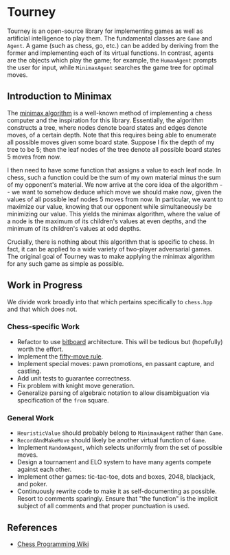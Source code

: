 # Tourney
Tourney is an open-source library for implementing games as well as artificial intelligence to play them. The fundamental classes are `Game` and `Agent`. A game (such as chess, go, etc.) can be added by deriving from the former and implementing each of its virtual functions. In contrast, agents are the objects which play the game; for example, the `HumanAgent` prompts the user for input, while `MinimaxAgent` searches the game tree for optimal moves.
## Introduction to Minimax
The [minimax algorithm](https://en.wikipedia.org/wiki/Minimax) is a well-known method of implementing a chess computer and the inspiration for this library. Essentially, the algorithm constructs a tree, where nodes denote board states and edges denote moves, of a certain depth. Note that this requires being able to enumerate all possible moves given some board state. Suppose I fix the depth of my tree to be 5; then the leaf nodes of the tree denote all possible board states 5 moves from now.

I then need to have some function that assigns a value to each leaf node. In chess, such a function could be the sum of my own material minus the sum of my opponent's material. We now arrive at the core idea of the algorithm -- we want to somehow deduce which move we should make *now*, given the values of all possible leaf nodes 5 moves from now. In particular, we want to maximize our value, knowing that our opponent while simultaneously be minimizing our value. This yields the minimax algorithm, where the value of a node is the maximum of its children's values at even depths, and the minimum of its children's values at odd depths.

Crucially, there is nothing about this algorithm that is specific to chess. In fact, it can be applied to a wide variety of two-player adversarial games. The original goal of Tourney was to make applying the minimax algorithm for any such game as simple as possible.
## Work in Progress
We divide work broadly into that which pertains specifically to `chess.hpp` and that which does not.
### Chess-specific Work
* Refactor to use [bitboard](https://en.wikipedia.org/wiki/Bitboard#Chess_bitboards) architecture. This will be tedious but (hopefully) worth the effort.
* Implement the [fifty-move rule](https://en.wikipedia.org/wiki/Fifty-move_rule).
* Implement special moves: pawn promotions, en passant capture, and castling.
* Add unit tests to guarantee correctness.
* Fix problem with knight move generation.
* Generalize parsing of algebraic notation to allow disambiguation via specification of the `from` square.
### General Work
* `HeuristicValue` should probably belong to `MinimaxAgent` rather than `Game`.
* `RecordAndMakeMove` should likely be another virtual function of `Game`.
* Implement `RandomAgent`, which selects uniformly from the set of possible moves.
* Design a tournament and ELO system to have many agents compete against each other.
* Implement other games: tic-tac-toe, dots and boxes, 2048, blackjack, and poker.
* Continuously rewrite code to make it as self-documenting as possible. Resort to comments sparingly. Ensure that "the function" is the implicit subject of all comments and that proper punctuation is used.
## References
* [Chess Programming Wiki](https://www.chessprogramming.org)
